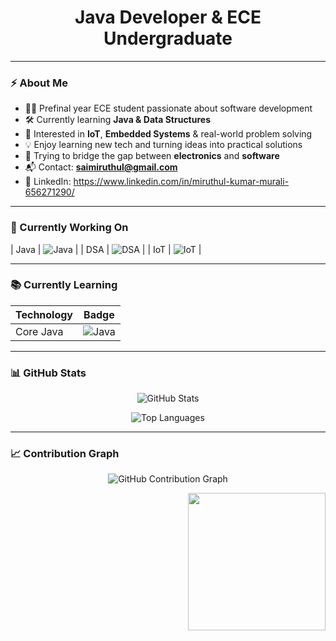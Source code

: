 <!-- Banner -->

<h1 align="center">Java Developer & ECE Undergraduate</h1>

---

### ⚡ About Me  
- 👨‍💻 Prefinal year ECE student passionate about software development  
- 🛠️ Currently learning **Java & Data Structures**  
- 🤖 Interested in **IoT**, **Embedded Systems** & real-world problem solving  
- 💡 Enjoy learning new tech and turning ideas into practical solutions  
- 🌱 Trying to bridge the gap between **electronics** and **software**  
- 📬 Contact: **saimiruthul@gmail.com**  
- 🔗 LinkedIn: https://www.linkedin.com/in/miruthul-kumar-murali-656271290/  

---

### 🚧 Currently Working On  

  | Java       | ![Java](https://img.shields.io/badge/Java-%23ED8B00.svg?logo=java&logoColor=white) |
| DSA        | ![DSA](https://img.shields.io/badge/Data%20Structures-%23117ACA.svg?style=flat&logoColor=white) |
| IoT        | ![IoT](https://img.shields.io/badge/IoT-%23007ACC.svg?style=flat&logo=raspberrypi&logoColor=white) |

---

### 📚 Currently Learning  
| Technology | Badge |
|------------|--------------------------------------------------|
| Core Java  | ![Java](https://img.shields.io/badge/Core%20Java-%23ED8B00.svg?logo=java&logoColor=white) |

---

### 📊 GitHub Stats

<p align="center">
  <img src="https://github-readme-stats.vercel.app/api?username=Miruthulkumar&show_icons=true&count_private=true&hide_title=true" alt="GitHub Stats"/>
</p>

<p align="center">
  <img src="https://github-readme-stats.vercel.app/api/top-langs/?username=Miruthulkumar&layout=compact" alt="Top Languages"/>
</p>

---

### 📈 Contribution Graph

<p align="center">
  <img src="https://github-readme-streak-stats.herokuapp.com/?user=Miruthulkumar" alt="GitHub Contribution Graph"/>
</p>

<p align="right">
  <img src="https://raw.githubusercontent.com/Sanjai-Magilan/Sanjai-Magilan/main/assets/devops-illustration.png" width="220"/>
</p>
